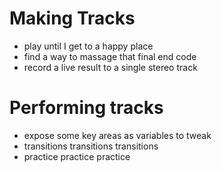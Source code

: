 # Making Tracks

- play until I get to a happy place 
- find a way to massage that final end code
- record a live result to a single stereo track

# Performing tracks

- expose some key areas as variables to tweak
- transitions transitions transitions
- practice practice practice


